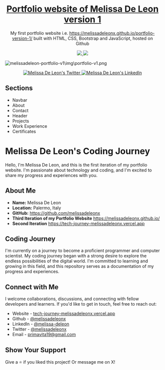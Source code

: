<h1 align="center">
<a href="https://melissadeleonx.github.io/portfolio-version-1/" target="_blank">Portfolio website of Melissa De Leon version 1</a>
</h1>

<p align="center">
  My first portfolio website i.e. <a href="https://melissadeleonx.github.io/portfolio-version-1/" target="_blank">https://melissadeleonx.github.io/portfolio-version-1/</a> built with HTML, CSS, Bootstrap and JavaScript, hosted on Github
</p>

<p align="center">
  <a href="https://choosealicense.com/licenses/mit/">
    <img src="https://img.shields.io/badge/License-MIT-brightgreen"/ >
  </a>
  <img src="https://img.shields.io/badge/Version-1-blue"/ >
</p>  

![melissadeleon-portfolio-v1\img\portfolio-v1.png](https://raw.githubusercontent.com/melissadeleonx/portfolio-version-1/main/img/portfolio-v1.png)

<p align="center">
  <a href="https://twitter.com/melissadeleonx">
    <img src="https://img.shields.io/badge/follow-%40melissadeleonx%203.5k+-1DA1F2?label=XTwitter&logo=twitter&style=for-the-badge&color=blue" alt="Melissa De Leon's Twitter"/>
  </a>
  <a href="https://www.linkedin.com/in/melissadeleonx/">
    <img src="https://img.shields.io/badge/LinkedIn-melissadeleonx-blue?style=for-the-badge&logo=linkedin" alt="Melissa De Leon's LinkedIn"/>
  </a>
</p>

## Sections

- Navbar
- About
- Contact
- Header
- Projects
- Work Experience
- Certificates

# Melissa De Leon's Coding Journey

Hello, I'm Melissa De Leon, and this is the first iteration of my portfolio website. I'm passionate about technology and coding, and I'm excited to share my progress and experiences with you.

## About Me

- **Name:** Melissa De Leon
- **Location:** Palermo, Italy
- **GitHub:** https://github.com/melissadeleonx
- **Third Iteration of my Portfolio Website** https://melissadeleonx.github.io/
- **Second Iteration** https://tech-journey-melissadeleonx.vercel.app

## Coding Journey

I'm currently on a journey to become a proficient programmer and computer scientist. My coding journey began with a strong desire to explore the endless possibilities of the digital world. I'm committed to learning and growing in this field, and this repository serves as a documentation of my progress and experiences.

## Connect with Me

I welcome collaborations, discussions, and connecting with fellow developers and learners. If you'd like to get in touch, feel free to reach out:

- Website - [tech-journey-melissadeleonx.vercel.app](https://tech-journey-melissadeleonx.vercel.app/)
- Github - [@melissadeleonx](https://github.com/melissadeleonx)
- LinkedIn - [@melissa-deleon](https://www.linkedin.com/in/melissadeleonx/)
- Twitter - [@melissadeleonx](https://twitter.com/melissadeleonX)
- Email - [primavita19@gmail.com](mailto:primavita19@gmail.com)

## Show Your Support

Give a ⭐️ if you liked this project! Or message me on X!